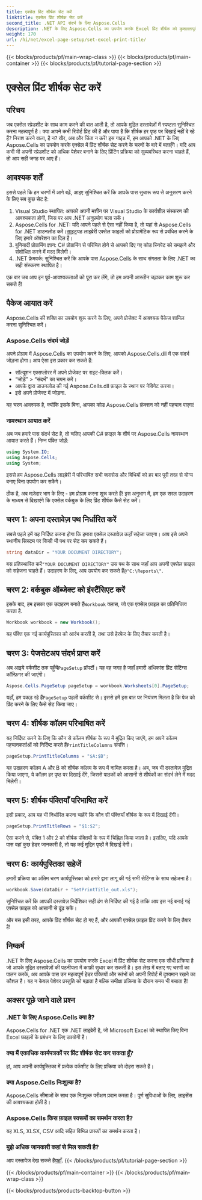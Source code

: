 ```yaml
---
title: एक्सेल प्रिंट शीर्षक सेट करें
linktitle: एक्सेल प्रिंट शीर्षक सेट करें
second_title: .NET API संदर्भ के लिए Aspose.Cells
description: .NET के लिए Aspose.Cells का उपयोग करके Excel प्रिंट शीर्षक को कुशलतापूर्वक सेट करना सीखें। हमारे चरण-दर-चरण मार्गदर्शिका के साथ अपनी प्रिंटिंग प्रक्रिया को सरल बनाएँ।
weight: 170
url: /hi/net/excel-page-setup/set-excel-print-title/
---
```


{{< blocks/products/pf/main-wrap-class >}}
{{< blocks/products/pf/main-container >}}
{{< blocks/products/pf/tutorial-page-section >}}

# एक्सेल प्रिंट शीर्षक सेट करें

## परिचय

जब एक्सेल स्प्रेडशीट के साथ काम करने की बात आती है, तो आपके मुद्रित दस्तावेज़ों में स्पष्टता सुनिश्चित करना महत्वपूर्ण है। क्या आपने कभी रिपोर्ट प्रिंट की है और पाया है कि शीर्षक हर पृष्ठ पर दिखाई नहीं दे रहे हैं? निराश करने वाला, है न? खैर, अब और चिंता न करें! इस गाइड में, हम आपको .NET के लिए Aspose.Cells का उपयोग करके एक्सेल में प्रिंट शीर्षक सेट करने के चरणों के बारे में बताएँगे। यदि आप कभी भी अपनी स्प्रेडशीट को अधिक पेशेवर बनाने के लिए प्रिंटिंग प्रक्रिया को सुव्यवस्थित करना चाहते हैं, तो आप सही जगह पर आए हैं।

## आवश्यक शर्तें

इससे पहले कि हम चरणों में आगे बढ़ें, आइए सुनिश्चित करें कि आपके पास सुचारू रूप से अनुसरण करने के लिए सब कुछ सेट है:

1. Visual Studio स्थापित: आपको अपनी मशीन पर Visual Studio के कार्यशील संस्करण की आवश्यकता होगी, जिस पर आप .NET अनुप्रयोग चला सकें।
2.  Aspose.Cells for .NET: यदि आपने पहले से ऐसा नहीं किया है, तो यहां से Aspose.Cells for .NET डाउनलोड करें।[साइट](https://releases.aspose.com/cells/net/)यह लाइब्रेरी एक्सेल फाइलों को प्रोग्रामेटिक रूप से प्रबंधित करने के लिए हमारे ऑपरेशन का दिल है।
3. बुनियादी प्रोग्रामिंग ज्ञान: C# प्रोग्रामिंग से परिचित होने से आपको दिए गए कोड स्निपेट को समझने और संशोधित करने में मदद मिलेगी।
4. .NET फ्रेमवर्क: सुनिश्चित करें कि आपके पास Aspose.Cells के साथ संगतता के लिए .NET का सही संस्करण स्थापित है।

एक बार जब आप इन पूर्व-आवश्यकताओं को पूरा कर लेंगे, तो हम अपनी आस्तीन चढ़ाकर काम शुरू कर सकते हैं!

## पैकेज आयात करें

Aspose.Cells की शक्ति का उपयोग शुरू करने के लिए, अपने प्रोजेक्ट में आवश्यक पैकेज शामिल करना सुनिश्चित करें। 

### Aspose.Cells संदर्भ जोड़ें

अपने प्रोग्राम में Aspose.Cells का उपयोग करने के लिए, आपको Aspose.Cells.dll में एक संदर्भ जोड़ना होगा। आप ऐसा इस प्रकार कर सकते हैं:

- सॉल्यूशन एक्सप्लोरर में अपने प्रोजेक्ट पर राइट-क्लिक करें।
- “जोड़ें” > “संदर्भ” का चयन करें।
- आपके द्वारा डाउनलोड की गई Aspose.Cells.dll फ़ाइल के स्थान पर नेविगेट करना।
- इसे अपने प्रोजेक्ट में जोड़ना.

यह चरण आवश्यक है, क्योंकि इसके बिना, आपका कोड Aspose.Cells फ़ंक्शन को नहीं पहचान पाएगा!

### नामस्थान आयात करें

अब जब हमारे पास संदर्भ सेट है, तो चलिए आपकी C# फ़ाइल के शीर्ष पर Aspose.Cells नामस्थान आयात करते हैं। निम्न पंक्ति जोड़ें:

```csharp
using System.IO;
using Aspose.Cells;
using System;
```

इससे हम Aspose.Cells लाइब्रेरी में परिभाषित सभी क्लासेस और विधियों को हर बार पूरी तरह से योग्य बनाए बिना उपयोग कर सकेंगे।

ठीक है, अब मज़ेदार भाग के लिए - हम प्रोग्राम करना शुरू करते हैं! इस अनुभाग में, हम एक सरल उदाहरण के माध्यम से दिखाएंगे कि एक्सेल वर्कबुक के लिए प्रिंट शीर्षक कैसे सेट करें।

## चरण 1: अपना दस्तावेज़ पथ निर्धारित करें

सबसे पहले हमें यह निर्दिष्ट करना होगा कि हमारा एक्सेल दस्तावेज़ कहाँ सहेजा जाएगा। आप इसे अपने स्थानीय सिस्टम पर किसी भी पथ पर सेट कर सकते हैं। 

```csharp
string dataDir = "YOUR DOCUMENT DIRECTORY";
```

 बस प्रतिस्थापित करें`"YOUR DOCUMENT DIRECTORY"` उस पथ के साथ जहाँ आप अपनी एक्सेल फ़ाइल को सहेजना चाहते हैं। उदाहरण के लिए, आप उपयोग कर सकते हैं`@"C:\Reports\"`.

## चरण 2: वर्कबुक ऑब्जेक्ट को इंस्टैंसिएट करें

 इसके बाद, हम इसका एक उदाहरण बनाते हैं`Workbook` क्लास, जो एक एक्सेल फ़ाइल का प्रतिनिधित्व करता है.

```csharp
Workbook workbook = new Workbook();
```

यह पंक्ति एक नई कार्यपुस्तिका को आरंभ करती है, तथा उसे हेरफेर के लिए तैयार करती है।

## चरण 3: पेजसेटअप संदर्भ प्राप्त करें

 अब आइये वर्कशीट तक पहुँचें`PageSetup` प्रॉपर्टी। यह वह जगह है जहाँ हमारी अधिकांश प्रिंट सेटिंग्स कॉन्फ़िगर की जाएंगी।

```csharp
Aspose.Cells.PageSetup pageSetup = workbook.Worksheets[0].PageSetup;
```

 यहाँ, हम पकड़ रहे हैं`PageSetup` पहली वर्कशीट से। इससे हमें इस बात पर नियंत्रण मिलता है कि पेज को प्रिंट करने के लिए कैसे सेट किया जाए।

## चरण 4: शीर्षक कॉलम परिभाषित करें

 यह निर्दिष्ट करने के लिए कि कौन से कॉलम शीर्षक के रूप में मुद्रित किए जाएंगे, हम अपने कॉलम पहचानकर्ताओं को निर्दिष्ट करते हैं`PrintTitleColumns` संपत्ति। 

```csharp
pageSetup.PrintTitleColumns = "$A:$B";
```

यह उदाहरण कॉलम A और B को शीर्षक कॉलम के रूप में नामित करता है। अब, जब भी दस्तावेज़ मुद्रित किया जाएगा, ये कॉलम हर पृष्ठ पर दिखाई देंगे, जिससे पाठकों को आसानी से शीर्षकों का संदर्भ लेने में मदद मिलेगी।

## चरण 5: शीर्षक पंक्तियाँ परिभाषित करें

इसी प्रकार, आप यह भी निर्धारित करना चाहेंगे कि कौन सी पंक्तियाँ शीर्षक के रूप में दिखाई देंगी।

```csharp
pageSetup.PrintTitleRows = "$1:$2";
```

ऐसा करने से, पंक्ति 1 और 2 को शीर्षक पंक्तियों के रूप में चिह्नित किया जाता है। इसलिए, यदि आपके पास वहां कुछ हेडर जानकारी है, तो यह कई मुद्रित पृष्ठों में दिखाई देगी।

## चरण 6: कार्यपुस्तिका सहेजें

हमारी प्रक्रिया का अंतिम चरण कार्यपुस्तिका को हमारे द्वारा लागू की गई सभी सेटिंग्स के साथ सहेजना है। 

```csharp
workbook.Save(dataDir + "SetPrintTitle_out.xls");
```

सुनिश्चित करें कि आपकी दस्तावेज़ निर्देशिका सही ढंग से निर्दिष्ट की गई है ताकि आप इस नई बनाई गई एक्सेल फ़ाइल को आसानी से ढूंढ सकें। 

और बस इसी तरह, आपके प्रिंट शीर्षक सेट हो गए हैं, और आपकी एक्सेल फ़ाइल प्रिंट करने के लिए तैयार है!

## निष्कर्ष

.NET के लिए Aspose.Cells का उपयोग करके Excel में प्रिंट शीर्षक सेट करना एक सीधी प्रक्रिया है जो आपके मुद्रित दस्तावेज़ों की पठनीयता में काफ़ी सुधार कर सकती है। इस लेख में बताए गए चरणों का पालन करके, अब आपके पास उन महत्वपूर्ण हेडर पंक्तियों और स्तंभों को अपनी रिपोर्ट में दृश्यमान रखने का कौशल है। यह न केवल पेशेवर प्रस्तुति को बढ़ाता है बल्कि समीक्षा प्रक्रिया के दौरान समय भी बचाता है!

## अक्सर पूछे जाने वाले प्रश्न

### .NET के लिए Aspose.Cells क्या है?
Aspose.Cells for .NET एक .NET लाइब्रेरी है, जो Microsoft Excel को स्थापित किए बिना Excel फ़ाइलों के प्रबंधन के लिए उपयोगी है।

### क्या मैं एकाधिक कार्यपत्रकों पर प्रिंट शीर्षक सेट कर सकता हूँ?
हां, आप अपनी कार्यपुस्तिका में प्रत्येक वर्कशीट के लिए प्रक्रिया को दोहरा सकते हैं।

### क्या Aspose.Cells निःशुल्क है?
Aspose.Cells सीमाओं के साथ एक निःशुल्क परीक्षण प्रदान करता है। पूर्ण सुविधाओं के लिए, लाइसेंस की आवश्यकता होती है।

### Aspose.Cells किस फ़ाइल स्वरूपों का समर्थन करता है?
यह XLS, XLSX, CSV आदि सहित विभिन्न प्रारूपों का समर्थन करता है।

### मुझे अधिक जानकारी कहां से मिल सकती है?
 आप दस्तावेज़ देख सकते हैं[यहाँ](https://reference.aspose.com/cells/net/).
{{< /blocks/products/pf/tutorial-page-section >}}

{{< /blocks/products/pf/main-container >}}
{{< /blocks/products/pf/main-wrap-class >}}

{{< blocks/products/products-backtop-button >}}
